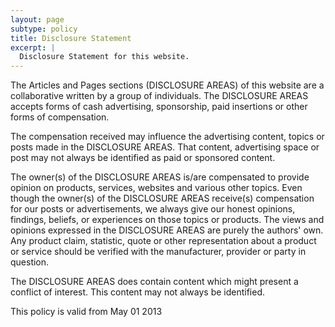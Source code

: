 ```yaml
---
layout: page
subtype: policy
title: Disclosure Statement
excerpt: |
  Disclosure Statement for this website.
---
```


The Articles and Pages sections (DISCLOSURE AREAS) of this website are a collaborative written by a group of individuals. The DISCLOSURE AREAS accepts forms of cash advertising, sponsorship, paid insertions or other forms of compensation.

The compensation received may influence the advertising content, topics or posts made in the DISCLOSURE AREAS. That content, advertising space or post may not always be identified as paid or sponsored content.

The owner(s) of the DISCLOSURE AREAS is/are compensated to provide opinion on products, services, websites and various other topics. Even though the owner(s) of the DISCLOSURE AREAS receive(s) compensation for our posts or advertisements, we always give our honest opinions, findings, beliefs, or experiences on those topics or products. The views and opinions expressed in the DISCLOSURE AREAS are purely the authors' own. Any product claim, statistic, quote or other representation about a product or service should be verified with the manufacturer, provider or party in question.

The DISCLOSURE AREAS does contain content which might present a conflict of interest. This content may not always be identified.

This policy is valid from May 01 2013
